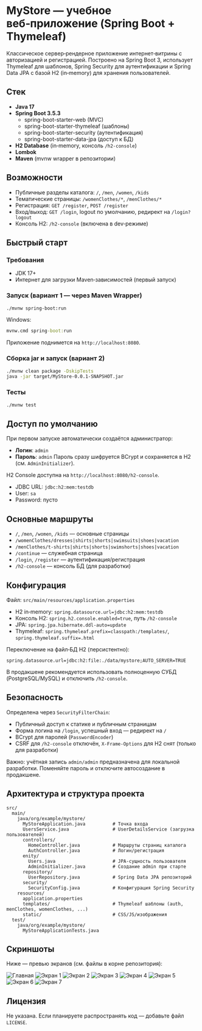 # MyStore — учебное веб‑приложение (Spring Boot + Thymeleaf)

Классическое сервер‑рендерное приложение интернет‑витрины с авторизацией и регистрацией. Построено на Spring Boot 3, использует Thymeleaf для шаблонов, Spring Security для аутентификации и Spring Data JPA с базой H2 (in‑memory) для хранения пользователей.

## Стек
- **Java 17**
- **Spring Boot 3.5.3**
  - spring-boot-starter-web (MVC)
  - spring-boot-starter-thymeleaf (шаблоны)
  - spring-boot-starter-security (аутентификация)
  - spring-boot-starter-data-jpa (доступ к БД)
- **H2 Database** (in‑memory, консоль `/h2-console`)
- **Lombok**
- **Maven** (mvnw wrapper в репозитории)

## Возможности
- Публичные разделы каталога: `/`, `/men`, `/women`, `/kids`
- Тематические страницы: `/womenClothes/*`, `/menClothes/*`
- Регистрация: `GET /register`, `POST /register`
- Вход/выход: `GET /login`, logout по умолчанию, редирект на `/login?logout`
- Консоль H2: `/h2-console` (включена в dev‑режиме)

## Быстрый старт
### Требования
- JDK 17+
- Интернет для загрузки Maven‑зависимостей (первый запуск)

### Запуск (вариант 1 — через Maven Wrapper)
```bash
./mvnw spring-boot:run
```
Windows:
```bat
mvnw.cmd spring-boot:run
```
Приложение поднимется на `http://localhost:8080`.

### Сборка jar и запуск (вариант 2)
```bash
./mvnw clean package -DskipTests
java -jar target/MyStore-0.0.1-SNAPSHOT.jar
```

### Тесты
```bash
./mvnw test
```

## Доступ по умолчанию
При первом запуске автоматически создаётся администратор:
- **Логин**: `admin`
- **Пароль**: `admin`
Пароль сразу шифруется BCrypt и сохраняется в H2 (см. `AdminInitializer`).

H2 Console доступна на `http://localhost:8080/h2-console`.
- JDBC URL: `jdbc:h2:mem:testdb`
- User: `sa`
- Password: пусто

## Основные маршруты
- `/`, `/men`, `/women`, `/kids` — основные страницы
- `/womenClothes/dresses|shirts|shorts|swimsuits|shoes|vacation`
- `/menClothes/t-shirts|shirts|shorts|swimshorts|shoes|vacation`
- `/continue` — служебная страница
- `/login`, `/register` — аутентификация/регистрация
- `/h2-console` — консоль БД (для разработки)

## Конфигурация
Файл: `src/main/resources/application.properties`
- H2 in‑memory: `spring.datasource.url=jdbc:h2:mem:testdb`
- Консоль H2: `spring.h2.console.enabled=true`, путь `/h2-console`
- JPA: `spring.jpa.hibernate.ddl-auto=update`
- Thymeleaf: `spring.thymeleaf.prefix=classpath:/templates/`, `spring.thymeleaf.suffix=.html`

Переключение на файл‑БД H2 (персистентно):
```properties
spring.datasource.url=jdbc:h2:file:./data/mystore;AUTO_SERVER=TRUE
```
В продакшене рекомендуется использовать полноценную СУБД (PostgreSQL/MySQL) и отключить `/h2-console`.

## Безопасность
Определена через `SecurityFilterChain`:
- Публичный доступ к статике и публичным страницам
- Форма логина на `/login`, успешный вход — редирект на `/`
- BCrypt для паролей (`PasswordEncoder`)
- CSRF для `/h2-console` отключён, `X-Frame-Options` для H2 снят (только для разработки)

Важно: учётная запись `admin/admin` предназначена для локальной разработки. Поменяйте пароль и отключите автосоздание в продакшене.

## Архитектура и структура проекта
```
src/
  main/
    java/org/example/mystore/
      MyStoreApplication.java          # Точка входа
      UsersService.java                # UserDetailsService (загрузка пользователей)
      controllers/
        HomeController.java            # Маршруты страниц каталога
        AuthController.java            # Логин/регистрация
      enity/
        Users.java                     # JPA-сущность пользователя
        AdminInitializer.java          # Создание admin при старте
      repository/
        UserRepository.java            # Spring Data JPA репозиторий
      security/
        SecurityConfig.java            # Конфигурация Spring Security
    resources/
      application.properties
      templates/                       # Thymeleaf шаблоны (auth, menClothes, womenClothes, ...)
      static/                          # CSS/JS/изображения
  test/
    java/org/example/mystore/
      MyStoreApplicationTests.java
```

## Скриншоты
Ниже — превью экранов (см. файлы в корне репозитория):

![Главная](img.png)
![Экран 1](img_1.png)
![Экран 2](img_2.png)
![Экран 3](img_3.png)
![Экран 4](img_4.png)
![Экран 5](img_5.png)
![Экран 6](img_6.png)
![Экран 7](img_7.png)

## Лицензия
Не указана. Если планируете распространять код — добавьте файл `LICENSE`.